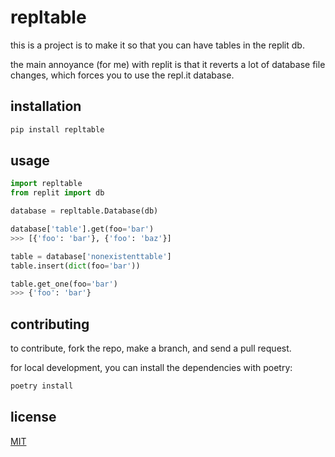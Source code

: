 # repltable

this is a project is to make it so that you can have tables in the replit db.

the main annoyance (for me) with replit is that it reverts a lot of database file changes, which forces you to use the repl.it database.

## installation 
```bash
pip install repltable
```

## usage
```python
import repltable
from replit import db

database = repltable.Database(db)

database['table'].get(foo='bar')
>>> [{'foo': 'bar'}, {'foo': 'baz'}]

table = database['nonexistenttable']
table.insert(dict(foo='bar'))

table.get_one(foo='bar')
>>> {'foo': 'bar'}
```

## contributing
to contribute, fork the repo, make a branch, and send a pull request.

for local development, you can install the dependencies with poetry:
```bash
poetry install
```

## license
[MIT](https://choosealicense.com/licenses/mit/)